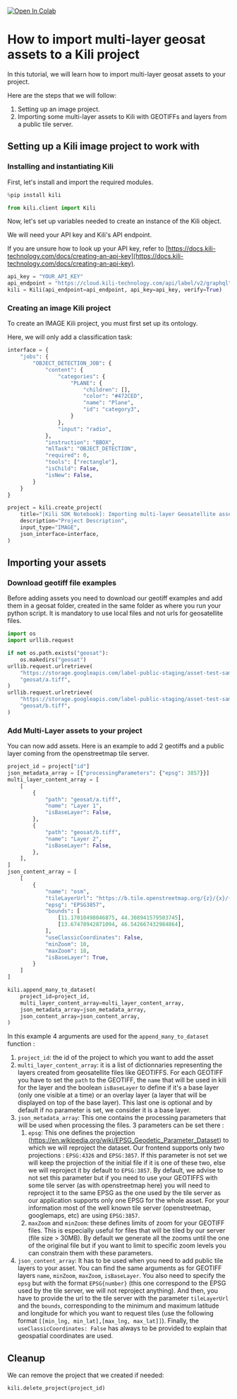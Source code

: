 <!-- FILE AUTO GENERATED BY docs/utils.py DO NOT EDIT DIRECTLY -->
<a href="https://colab.research.google.com/github/kili-technology/kili-python-sdk/blob/main/recipes/importing_multilayer_geosat_assets.ipynb" target="_parent"><img src="https://colab.research.google.com/assets/colab-badge.svg" alt="Open In Colab"/></a>

# How to import multi-layer geosat assets to a Kili project

In this tutorial, we will learn how to import multi-layer geosat assets to your project.

Here are the steps that we will follow:

1. Setting up an image project.
2. Importing some multi-layer assets to Kili with GEOTIFFs and layers from a public tile server.

## Setting up a Kili image project to work with

### Installing and instantiating Kili

First, let's install and import the required modules.


```python
%pip install kili
```


```python
from kili.client import Kili
```

Now, let's set up variables needed to create an instance of the Kili object.

We will need your API key and Kili's API endpoint.

If you are unsure how to look up your API key, refer to [https://docs.kili-technology.com/docs/creating-an-api-key](https://docs.kili-technology.com/docs/creating-an-api-key).


```python
api_key = "YOUR_API_KEY"
api_endpoint = "https://cloud.kili-technology.com/api/label/v2/graphql"
kili = Kili(api_endpoint=api_endpoint, api_key=api_key, verify=True)
```

### Creating an image Kili project

To create an IMAGE Kili project, you must first set up its ontology.

Here, we will only add a classification task:


```python
interface = {
    "jobs": {
        "OBJECT_DETECTION_JOB": {
            "content": {
                "categories": {
                    "PLANE": {
                        "children": [],
                        "color": "#472CED",
                        "name": "Plane",
                        "id": "category3",
                    }
                },
                "input": "radio",
            },
            "instruction": "BBOX",
            "mlTask": "OBJECT_DETECTION",
            "required": 0,
            "tools": ["rectangle"],
            "isChild": False,
            "isNew": False,
        }
    }
}

project = kili.create_project(
    title="[Kili SDK Notebook]: Importing multi-layer Geosatellite asset",
    description="Project Description",
    input_type="IMAGE",
    json_interface=interface,
)
```

## Importing your assets

### Download geotiff file examples

Before adding assets you need to download our geotiff examples and add them in a geosat folder, created in the same folder as where you run your python script. It is mandatory to use local files and not urls for geosatellite files.


```python
import os
import urllib.request

if not os.path.exists("geosat"):
    os.makedirs("geosat")
urllib.request.urlretrieve(
    "https://storage.googleapis.com/label-public-staging/asset-test-sample/geosat/a.tiff",
    "geosat/a.tiff",
)
urllib.request.urlretrieve(
    "https://storage.googleapis.com/label-public-staging/asset-test-sample/geosat/b.tiff",
    "geosat/b.tiff",
)
```

### Add Multi-Layer assets to your project

You can now add assets. Here is an example to add 2 geotiffs and a public layer coming from the openstreetmap tile server.


```python
project_id = project["id"]
json_metadata_array = [{"processingParameters": {"epsg": 3857}}]
multi_layer_content_array = [
    [
        {
            "path": "geosat/a.tiff",
            "name": "Layer 1",
            "isBaseLayer": False,
        },
        {
            "path": "geosat/b.tiff",
            "name": "Layer 2",
            "isBaseLayer": False,
        },
    ],
]
json_content_array = [
    [
        {
            "name": "osm",
            "tileLayerUrl": "https://b.tile.openstreetmap.org/{z}/{x}/{y}.png",
            "epsg": "EPSG3857",
            "bounds": [
                [11.17010498046875, 44.308941579503745],
                [13.67478942871094, 46.542667432984864],
            ],
            "useClassicCoordinates": False,
            "minZoom": 10,
            "maxZoom": 18,
            "isBaseLayer": True,
        }
    ]
]

kili.append_many_to_dataset(
    project_id=project_id,
    multi_layer_content_array=multi_layer_content_array,
    json_metadata_array=json_metadata_array,
    json_content_array=json_content_array,
)
```

In this example 4 arguments are used for the `append_many_to_dataset` function :

1. `project_id`: the id of the project to which you want to add the asset
1. `multi_layer_content_array`: it is a list of dictionnaries representing the layers created from geosatellite files like GEOTIFFS. For each GEOTIFF you have to set the `path` to the GEOTIFF, the `name` that will be used in kili for the layer and the boolean `isBaseLayer` to define if it's a base layer (only one visible at a time) or an overlay layer (a layer that will be displayed on top of the base layer). This last one is optional and by default if no parameter is set, we consider it is a base layer.
1. `json_metadata_array`: This one contains the processing parameters that will be used when processing the files. 3 parameters can be set there :
    1. `epsg`: This one defines the projection (<https://en.wikipedia.org/wiki/EPSG_Geodetic_Parameter_Dataset>) to which we will reproject the dataset. Our frontend supports only two projections : `EPSG:4326` and `EPSG:3857`. If this parameter is not set we will keep the projection of the initial file if it is one of these two, else we will reproject it by default to `EPSG:3857`. By default, we advise to not set this parameter but if you need to use your GEOTIFFS with some tile server (as with openstreetmap here) you will need to reproject it to the same EPSG as the one used by the tile server as our application supports only one EPSG for the whole asset. For your information most of the well known tile server (openstreetmap, googlemaps, etc) are using `EPSG:3857`.
    1. `maxZoom` and `minZoom`: these defines limits of zoom for your GEOTIFF files. This is especially useful for files that will be tiled by our server (file size > 30MB). By default we generate all the zooms until the one of the original file but if you want to limit to specific zoom levels you can constrain them with these parameters.
1. `json_content_array`: It has to be used when you need to add public tile layers to your asset. You can find the same arguments as for GEOTIFF layers `name`, `minZoom`, `maxZoom`, `isBaseLayer`. You also need to specify the `epsg` but with the format `EPSG{number}` (this one correspond to the EPSG used by the tile server, we will not reproject anything). And then, you have to provide the url to the tile server with the parameter `tileLayerUrl` and the `bounds`, corresponding to the minimum and maximum latitude and longitude for which you want to request tiles (use the following format `[[min_lng, min_lat],[max_lng, max_lat]]`). Finally, the `useClassicCoordinates: False` has always to be provided to explain that geospatial coordinates are used.

## Cleanup

We can remove the project that we created if needed:


```python
kili.delete_project(project_id)
```
